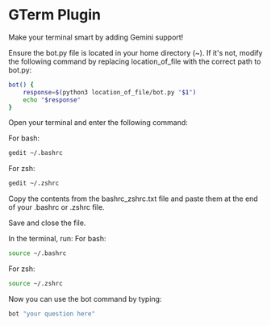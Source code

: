 # GTerm Plugin

Make your terminal smart by adding Gemini support!

Ensure the bot.py file is located in your home directory (~). If it's not, modify the following command by replacing location_of_file with the correct path to bot.py:
```bash
bot() {
    response=$(python3 location_of_file/bot.py "$1")
    echo "$response"
}
```

Open your terminal and enter the following command:

For bash:
```bash
gedit ~/.bashrc
```
For zsh:
```bash
gedit ~/.zshrc
```
Copy the contents from the bashrc_zshrc.txt file and paste them at the end of your .bashrc or .zshrc file.

Save and close the file.

In the terminal, run:
For bash:
```bash
source ~/.bashrc
```
For zsh:
```bash
source ~/.zshrc
```
Now you can use the bot command by typing:
```bash
bot "your question here"
```



